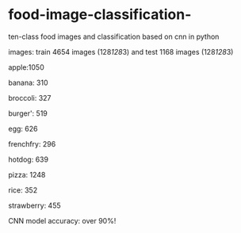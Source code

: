 # food-image-classification-
ten-class food images and classification based on cnn in python



images: train 4654 images (128*128*3) and test 1168 images (128*128*3)

apple:1050 

banana: 310

broccoli: 327

burger': 519

egg: 626

frenchfry: 296

hotdog: 639

pizza: 1248

rice: 352

strawberry: 455






CNN model accuracy: over 90%!
